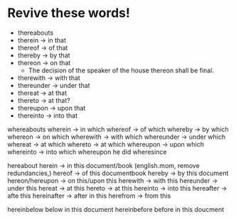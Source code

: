 # Revive these words!

- thereabouts 
- therein -> in that
- thereof -> of that
- thereby -> by that
- thereon -> on that
    - The decision of the speaker of the house thereon shall be final.
- therewith -> with that
- thereunder -> under that
- thereat -> at that
- thereto -> at that?
- thereupon -> upon that
- thereinto -> into that

whereabouts
wherein -> in which
whereof -> of which
whereby -> by which
whereon -> on which
wherewith -> with which
whereunder -> under which
whereat -> at which
whereto -> at which
whereupon -> upon which
whereinto -> into which
whereupon he did
wheresince

hereabout
herein -> in this document/book (english.mom, remove redundancies,)
hereof -> of this documentbook
hereby -> by this document
hereon/hereupon -> on this/upon this
herewith -> with this
hereunder -> under this
hereat -> at this
hereto -> at this
hereinto -> into this
hereafter -> afte this
hereinafter -> after in this
herefrom -> from this

hereinbelow below in this document
hereinbefore before in this doucment

